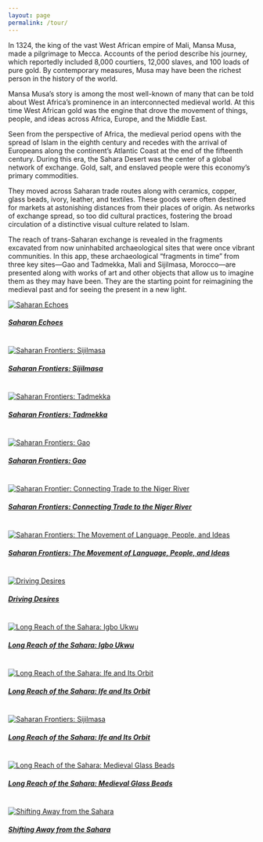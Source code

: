 ```yaml
---
layout: page
permalink: /tour/
---
```

In 1324, the king of the vast West African empire of Mali, Mansa Musa, made a pilgrimage to Mecca. Accounts of the period describe his journey, which reportedly included 8,000 courtiers, 12,000 slaves, and 100 loads of pure gold. By contemporary measures, Musa may have been the richest person in the history of the world.

Mansa Musa’s story is among the most well-known of many that can be told about West Africa’s prominence in an interconnected medieval world. At this time West African gold was the engine that drove the movement of things, people, and ideas across Africa, Europe, and the Middle East.

Seen from the perspective of Africa, the medieval period opens with the spread of Islam in the eighth century and recedes with the arrival of Europeans along the continent’s Atlantic Coast at the end of the fifteenth century. During this era, the Sahara Desert was the center of a global network of exchange. Gold, salt, and enslaved people were this economy’s primary commodities.

They moved across Saharan trade routes along with ceramics, copper, glass beads, ivory, leather, and textiles. These goods were often destined for markets at astonishing distances from their places of origin. As networks of exchange spread, so too did cultural practices, fostering the broad circulation of a distinctive visual culture related to Islam.

The reach of trans-Saharan exchange is revealed in the fragments excavated from now uninhabited archaeological sites that were once vibrant communities. In this app, these archaeological “fragments in time” from three key sites—Gao and Tadmekka, Mali and Sijilmasa, Morocco—are presented along with works of art and other objects that allow us to imagine them as they may have been. They are the starting point for reimagining the medieval past and for seeing the present in a new light.

<div>
<a href="/tour/saharan-echoes/" title="Saharan Echoes">
  <div class="card bg-light text-dark">
    <img class="card-img" src="/img/man_on_camel_card.jpg" alt="Saharan Echoes">
    <div class="card-img-overlay">
      <h5 class="card-title">Saharan Echoes</h5>
    </div>
  </div>
</a>
</div>

<br>

<div>
<a href="/tour/saharan-frontiers-sijilmasa/" title="Saharan Frontiers: Sijilmasa">
  <div class="card bg-light text-dark">
    <img class="card-img" src="/img/saharan-frontiers-1.jpg" alt="Saharan Frontiers: Sijilmasa">
    <div class="card-img-overlay">
      <h5 class="card-title">Saharan Frontiers: Sijilmasa</h5>
    </div>
  </div>
</a>
</div>  

<br>

<div>
<a href="/tour/saharan-frontiers-takmekka/" title="Saharan Frontiers: Tadmekka">
  <div class="card bg-light text-dark">
    <img class="card-img" src="/img/saharan-frontiers-1.jpg" alt="Saharan Frontiers: Tadmekka">
    <div class="card-img-overlay">
      <h5 class="card-title">Saharan Frontiers: Tadmekka</h5>
    </div>
  </div>
</a>
</div>  

<br>

<div>
<a href="/tour/saharan-frontiers-gao/" title="Saharan Frontiers: Gao">
  <div class="card bg-light text-dark">
    <img class="card-img" src="/img/saharan-frontiers-1.jpg" alt="Saharan Frontiers: Gao">
    <div class="card-img-overlay">
      <h5 class="card-title">Saharan Frontiers: Gao</h5>
    </div>
  </div>
</a>
</div>  

<br>

<div>
<a href="/tour/saharan-frontiers-niger-river/" title="Saharan Frontiers: Connecting Trade to the Niger River">
  <div class="card bg-light text-dark">
    <img class="card-img" src="/img/saharan-frontiers-1.jpg" alt="Saharan Frontier: Connecting Trade to the Niger River">
    <div class="card-img-overlay">
      <h5 class="card-title">Saharan Frontiers: Connecting Trade to the Niger River</h5>
    </div>
  </div>
</a>
</div>  

<br>

<div>
<a href="/tour/saharan-frontiers-spread-of-ideas/" title="Saharan Frontiers: The Movement of Language, People, and Ideas">
  <div class="card bg-light text-dark">
    <img class="card-img" src="/img/saharan-frontiers-1.jpg" alt="Saharan Frontiers: The Movement of Language, People, and Ideas">
    <div class="card-img-overlay">
      <h5 class="card-title">Saharan Frontiers: The Movement of Language, People, and Ideas</h5>
    </div>
  </div>
</a>
</div>  

<br>

<div>
<a href="/tour/driving-desires/" title="Driving Desires">
  <div class="card bg-light text-dark">
    <img class="card-img" src="/img/saharan-frontiers-1.jpg" alt="Driving Desires">
    <div class="card-img-overlay">
      <h5 class="card-title">Driving Desires</h5>
    </div>
  </div>
</a>
</div>  

<br>

<div>
<a href="/tour/long-reach-of-the-sahara-igbo/" title="Long Reach of the Sahara: Igbo Ukwu">
  <div class="card bg-light text-dark">
    <img class="card-img" src="/img/saharan-frontiers-1.jpg" alt="Long Reach of the Sahara: Igbo Ukwu">
    <div class="card-img-overlay">
      <h5 class="card-title">Long Reach of the Sahara: Igbo Ukwu</h5>
    </div>
  </div>
</a>
</div>  

<br>

<div>
<a href="/tour/long-reach-of-the-sahara-ife/" title="Long Reach of the Sahara: Ife and Its Orbit">
  <div class="card bg-light text-dark">
    <img class="card-img" src="/img/saharan-frontiers-1.jpg" alt="Long Reach of the Sahara: Ife and Its Orbit">
    <div class="card-img-overlay">
      <h5 class="card-title">Long Reach of the Sahara: Ife and Its Orbit</h5>
    </div>
  </div>
</a>
</div>  

<br>

<div>
<a href="/tour/long-reach-of-the-sahara-ife/" title="Long Reach of the Sahara: Ife and Its Orbit">
  <div class="card bg-light text-dark">
    <img class="card-img" src="/img/saharan-frontiers-1.jpg" alt="Saharan Frontiers: Sijilmasa">
    <div class="card-img-overlay">
      <h5 class="card-title">Long Reach of the Sahara: Ife and Its Orbit</h5>
    </div>
  </div>
</a>
</div>  

<br>

<div>
<a href="/tour/long-reach-of-the-sahara-medieval-glass-bead/" title="Long Reach of the Sahara: Medieval Glass Beads">
  <div class="card bg-light text-dark">
    <img class="card-img" src="/img/saharan-frontiers-1.jpg" alt="Long Reach of the Sahara: Medieval Glass Beads">
    <div class="card-img-overlay">
      <h5 class="card-title">Long Reach of the Sahara: Medieval Glass Beads</h5>
    </div>
  </div>
</a>
</div>  

<br>

<div>
<a href="/tour/shifting-away-from-the-sahara/" title="Shifting Away from the Sahara">
  <div class="card bg-light text-dark">
    <img class="card-img" src="/img/saharan-frontiers-1.jpg" alt="Shifting Away from the Sahara">
    <div class="card-img-overlay">
      <h5 class="card-title">Shifting Away from the Sahara</h5>
    </div>
  </div>
</a>
</div>  

